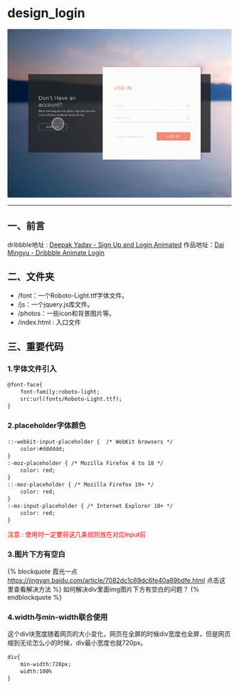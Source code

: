 # design_login

![Alt text](https://raw.githubusercontent.com/daimingyu/photos/master/login.gif)
____
## 一、前言

dribbble地址 : [Deepak Yadav - Sign Up and Login Animated](https://dribbble.com/shots/2311260-Day-1-Sign-Up-and-Login-Animated-Download-Template)
作品地址：[Dai Mingyu - Dribbble Animate Login](https://github.com/daimingyu/dribbble_animate_login)


## 二、文件夹

* /font：一个Roboto-Light.ttf字体文件。
* /js：一个jquery.js库文件。
* /photos：一些icon和背景图片等。
* /index.html : 入口文件

## 三、重要代码

### 1.字体文件引入
```
@font-face{
	font-family:roboto-light;
	src:url(fonts/Roboto-Light.ttf);
}
```
### 2.placeholder字体颜色
```
::-webkit-input-placeholder {  /* WebKit browsers */
	color:#dddddd;
}
:-moz-placeholder { /* Mozilla Firefox 4 to 18 */ 
	color: red; 
} 
::-moz-placeholder { /* Mozilla Firefox 19+ */ 
	color: red; 
} 
:-ms-input-placeholder { /* Internet Explorer 10+ */ 
	color: red; 
} 
```
<font color="red">注意 : 使用时一定要将这几条规则放在对应input前</font>

### 3.图片下方有空白


{% blockquote 霞光一点 https://jingyan.baidu.com/article/7082dc1c69dc6fe40a89bdfe.html 点击这里查看解决方法 %}
如何解决div里面img图片下方有空白的问题？
{% endblockquote %}

### 4.width与min-width联合使用
这个div块宽度随着网页的大小变化，网页在全屏的时候div宽度也全屏，但是网页缩到无论怎么小的时候，div最小宽度也就720px。
```
div{
	min-width:720px;
	width:100%
}
```
